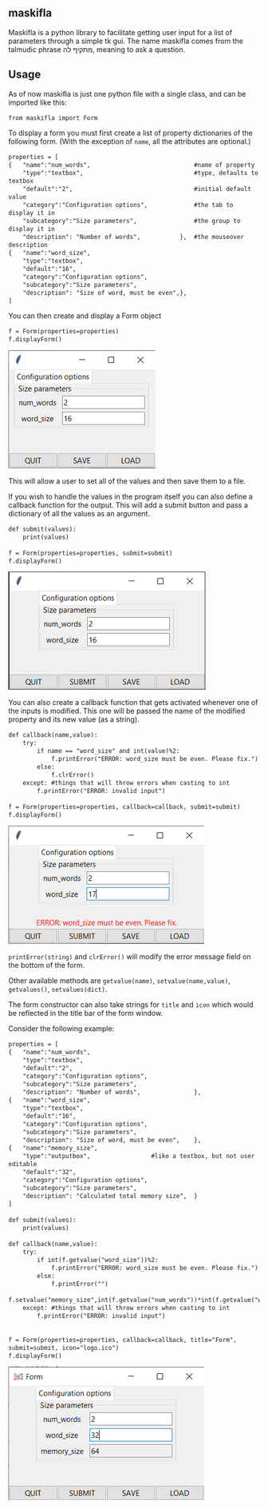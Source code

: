 maskifla 
-

Maskifla is a python library to facilitate getting user input for a list of parameters through a simple tk gui. The name maskifla comes from the talmudic phrase מתקיף לה, meaning to ask a question.

Usage
-

As of now maskifla is just one python file with a single class, and can be imported like this:

```
from maskifla import Form
```

To display a form you must first create a list of property dictionaries of the following form. (With the exception of `name`, all the attributes are optional.)   

```
properties = [
{	"name":"num_words",								#name of property
	"type":"textbox",								#type, defaults to textbox
	"default":"2",									#initial default value
	"category":"Configuration options",				#the tab to display it in	
	"subcategory":"Size parameters",				#the group to display it in	
	"description": "Number of words",			},	#the mouseover description
{	"name":"word_size",
	"type":"textbox",
	"default":"16",
	"category":"Configuration options",
	"subcategory":"Size parameters",
	"description": "Size of word, must be even",},
]
```

You can then create and display a Form object

```
f = Form(properties=properties)
f.displayForm()
```

![pic1](./docs/pic1.png)

This will allow a user to set all of the values and then save them to a file.

If you wish to handle the values in the program itself you can also define a callback function for the output. This will add a submit button and pass a dictionary of all the values as an argument.

```
def submit(values):
	print(values)

f = Form(properties=properties, submit=submit)
f.displayForm()
```

![pic2](./docs/pic2.png)

You can also create a callback function that gets activated whenever one of the inputs is modified. This one will be passed the name of the modified property and its new value (as a string).

```
def callback(name,value):
	try:
		if name == "word_size" and int(value)%2:
			f.printError("ERROR: word_size must be even. Please fix.")
		else:
			f.clrError()
	except: #things that will throw errors when casting to int
		f.printError("ERROR: invalid input")

f = Form(properties=properties, callback=callback, submit=submit)
f.displayForm()
```

![pic3](./docs/pic3.png)

`printError(string)` and `clrError()` will modify the error message field on the bottom of the form.

Other available methods are `getvalue(name)`, `setvalue(name,value)`, `getvalues()`, `setvalues(dict)`.

The form constructor can also take strings for `title` and `icon` which would be reflected in the title bar of the form window.


Consider the following example:

```
properties = [
{	"name":"num_words",								
	"type":"textbox",								
	"default":"2",									
	"category":"Configuration options",					
	"subcategory":"Size parameters",					
	"description": "Number of words",				},	
{	"name":"word_size",
	"type":"textbox",
	"default":"16",
	"category":"Configuration options",
	"subcategory":"Size parameters",
	"description": "Size of word, must be even",	},
{	"name":"memory_size",
	"type":"outputbox",					#like a textbox, but not user editable
	"default":"32",
	"category":"Configuration options",
	"subcategory":"Size parameters",
	"description": "Calculated total memory size",	}
]

def submit(values):
	print(values)

def callback(name,value):
	try:
		if int(f.getvalue("word_size"))%2:
			f.printError("ERROR: word_size must be even. Please fix.")
		else:
			f.printError("")
		f.setvalue("memory_size",int(f.getvalue("num_words"))*int(f.getvalue("word_size")))
	except: #things that will throw errors when casting to int
		f.printError("ERROR: invalid input")


f = Form(properties=properties, callback=callback, title="Form", submit=submit, icon="logo.ico")
f.displayForm()
```

![pic4](./docs/pic4.png)